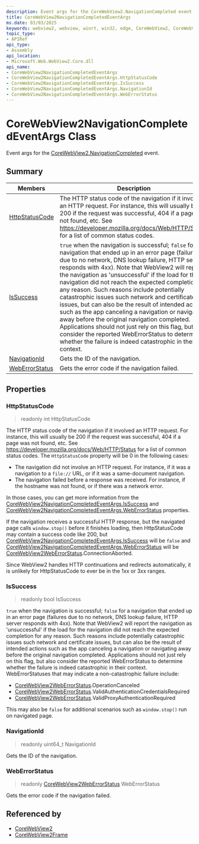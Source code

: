 ```yaml
---
description: Event args for the CoreWebView2.NavigationCompleted event.
title: CoreWebView2NavigationCompletedEventArgs
ms.date: 03/03/2025
keywords: webview2, webview, winrt, win32, edge, CoreWebView2, CoreWebView2Controller, browser control, edge html, CoreWebView2NavigationCompletedEventArgs
topic_type:
- APIRef
api_type:
- Assembly
api_location:
- Microsoft.Web.WebView2.Core.dll
api_name:
- CoreWebView2NavigationCompletedEventArgs
- CoreWebView2NavigationCompletedEventArgs.HttpStatusCode
- CoreWebView2NavigationCompletedEventArgs.IsSuccess
- CoreWebView2NavigationCompletedEventArgs.NavigationId
- CoreWebView2NavigationCompletedEventArgs.WebErrorStatus
---
```


# CoreWebView2NavigationCompletedEventArgs Class



Event args for the [CoreWebView2.NavigationCompleted](corewebview2.md#navigationcompleted) event.

## Summary

Members|Description
--|--
[HttpStatusCode](#httpstatuscode) | The HTTP status code of the navigation if it involved an HTTP request. For instance, this will usually be 200 if the request was successful, 404 if a page was not found, etc. See https://developer.mozilla.org/docs/Web/HTTP/Status for a list of common status codes.
[IsSuccess](#issuccess) | `true` when the navigation is successful; `false` for a navigation that ended up in an error page (failures due to no network, DNS lookup failure, HTTP server responds with 4xx). Note that WebView2 will report the navigation as 'unsuccessful' if the load for the navigation did not reach the expected completion for any reason. Such reasons include potentially catastrophic issues such network and certificate issues, but can also be the result of intended actions such as the app canceling a navigation or navigating away before the original navigation completed. Applications should not just rely on this flag, but also consider the reported WebErrorStatus to determine whether the failure is indeed catastrophic in their context.
[NavigationId](#navigationid) | Gets the ID of the navigation.
[WebErrorStatus](#weberrorstatus) | Gets the error code if the navigation failed.

## Properties

### HttpStatusCode

> readonly  int HttpStatusCode

The HTTP status code of the navigation if it involved an HTTP request. For instance, this will usually be 200 if the request was successful, 404 if a page was not found, etc. See https://developer.mozilla.org/docs/Web/HTTP/Status for a list of common status codes.
The `HttpStatusCode` property will be 0 in the following cases:

- The navigation did not involve an HTTP request. For instance, if it was a navigation to a `file://` URL, or if it was a same-document navigation.
- The navigation failed before a response was received. For instance, if the hostname was not found, or if there was a network error.

In those cases, you can get more information from the [CoreWebView2NavigationCompletedEventArgs.IsSuccess](corewebview2navigationcompletedeventargs.md#issuccess) and [CoreWebView2NavigationCompletedEventArgs.WebErrorStatus](corewebview2navigationcompletedeventargs.md#weberrorstatus) properties.

If the navigation receives a successful HTTP response, but the navigated page calls `window.stop()` before it finishes loading, then HttpStatusCode may contain a success code like 200, but [CoreWebView2NavigationCompletedEventArgs.IsSuccess](corewebview2navigationcompletedeventargs.md#issuccess) will be `false` and [CoreWebView2NavigationCompletedEventArgs.WebErrorStatus](corewebview2navigationcompletedeventargs.md#weberrorstatus) will be [CoreWebView2WebErrorStatus](corewebview2weberrorstatus.md).ConnectionAborted.

Since WebView2 handles HTTP continuations and redirects automatically, it is unlikely for HttpStatusCode to ever be in the 1xx or 3xx ranges.

### IsSuccess

> readonly  bool IsSuccess

`true` when the navigation is successful; `false` for a navigation that ended up in an error page (failures due to no network, DNS lookup failure, HTTP server responds with 4xx). Note that WebView2 will report the navigation as 'unsuccessful' if the load for the navigation did not reach the expected completion for any reason. Such reasons include potentially catastrophic issues such network and certificate issues, but can also be the result of intended actions such as the app canceling a navigation or navigating away before the original navigation completed. Applications should not just rely on this flag, but also consider the reported WebErrorStatus to determine whether the failure is indeed catastrophic in their context.
WebErrorStatuses that may indicate a non-catastrophic failure include:

- [CoreWebView2WebErrorStatus](corewebview2weberrorstatus.md).OperationCanceled
- [CoreWebView2WebErrorStatus](corewebview2weberrorstatus.md).ValidAuthenticationCredentialsRequired
- [CoreWebView2WebErrorStatus](corewebview2weberrorstatus.md).ValidProxyAuthenticationRequired

This may also be `false` for additional scenarios such as `window.stop()` run on navigated page.

### NavigationId

> readonly  uint64_t NavigationId

Gets the ID of the navigation.

### WebErrorStatus

> readonly  [CoreWebView2WebErrorStatus](corewebview2weberrorstatus.md) WebErrorStatus

Gets the error code if the navigation failed.






## Referenced by

- [CoreWebView2](corewebview2.md)
- [CoreWebView2Frame](corewebview2frame.md)
